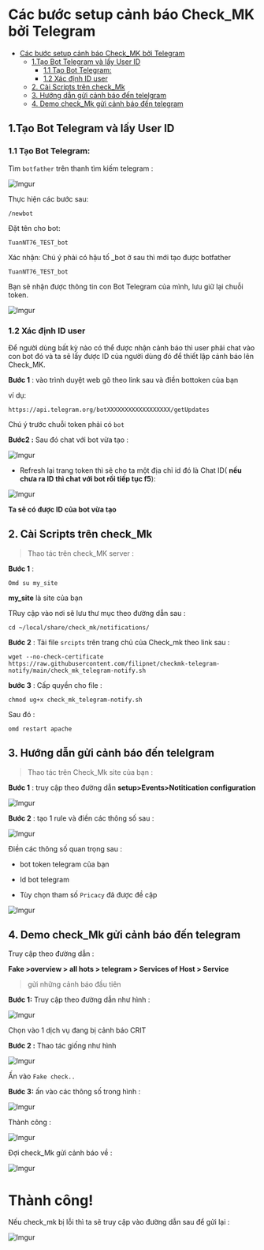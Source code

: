 # Các bước setup cảnh báo Check_MK bởi Telegram

- [Các bước setup cảnh báo Check_MK bởi Telegram](#các-bước-setup-cảnh-báo-check_mk-bởi-telegram)
  - [1.Tạo Bot Telegram và lấy User ID](#1tạo-bot-telegram-và-lấy-user-id)
    - [1.1 Tạo Bot Telegram:](#11-tạo-bot-telegram)
    - [1.2 Xác định ID user](#12-xác-định-id-user)
  - [2. Cài Scripts trên check_Mk](#2-cài-scripts-trên-check_mk)
  - [3. Hướng dẫn gửi cảnh báo đến telelgram](#3-hướng-dẫn-gửi-cảnh-báo-đến-telelgram)
  - [4. Demo check_Mk gửi cảnh báo đến telegram](#4-demo-check_mk-gửi-cảnh-báo-đến-telegram)



## 1.Tạo Bot Telegram và lấy User ID

### 1.1 Tạo Bot Telegram:

Tìm `botfather` trên thanh tìm kiếm telegram :

![Imgur](https://i.imgur.com/wYgDDm1.png)

Thực hiện các bước sau:

`/newbot`

Đặt tên cho bot:

`TuanNT76_TEST_bot`

Xác nhận: Chú ý phải có hậu tố _bot ở sau thì mới tạo được botfather

`TuanNT76_TEST_bot`

Bạn sẽ nhận được thông tin con Bot Telegram của mình, lưu giữ lại chuỗi token.

![Imgur](https://i.imgur.com/x8M5uBi.png)

### 1.2 Xác định ID user 

Để người dùng bất kỳ nào có thể được nhận cảnh báo thì user phải chat vào con bot đó và ta sẽ lấy được ID của người dùng đó để thiết lập cảnh báo lên Check_MK.



**Bước 1** : vào trình duyệt web gõ theo link sau và điền bottoken của bạn 

ví dụ: 

```
https://api.telegram.org/botXXXXXXXXXXXXXXXXXX/getUpdates
```


Chú ý trước chuỗi token phải có `bot`

**Bước2 :** Sau đó chat với bot vừa tạo  :

 ![Imgur](https://i.imgur.com/qjMva5U.png )


- Refresh lại trang token thì sẽ cho ta một địa chỉ id đó là Chat ID( **nếu chưa ra ID thì chat với bot rồi tiếp tục f5**):

![Imgur](https://i.imgur.com/JdQQLRT.png)


**Ta sẽ có được ID của bot vừa tạo**

## 2. Cài Scripts trên check_Mk 

> Thao tác trên  check_MK server :

**Bước 1** :

```
Omd su my_site
```

**my_site** là site của bạn 

TRuy cập vào nơi sẽ lưu thư mục theo đường dẫn sau :

```
cd ~/local/share/check_mk/notifications/
```

**Bước 2** : Tải file ``srcipts`` trên trang chủ của Check_mk theo link sau :

```
wget --no-check-certificate https://raw.githubusercontent.com/filipnet/checkmk-telegram-notify/main/check_mk_telegram-notify.sh
```


**bước 3** : Cấp quyền cho file :

```
chmod ug+x check_mk_telegram-notify.sh
```
Sau đó :

```
omd restart apache
```


## 3. Hướng dẫn gửi cảnh báo đến telelgram

>Thao tác trên Check_Mk site của bạn :

**Bước 1** : truy cập theo đường dẫn **setup>Events>Notitication configuration**

![Imgur](https://i.imgur.com/DVsHZWk.png)

**Bước 2** : tạo 1 rule và điền các thông số sau  :

![Imgur](https://i.imgur.com/6A4rkAU.png)

Điền các thông số quan trọng sau :


- bot token telegram của bạn 

- Id bot telegram

- Tùy chọn tham số ``Pricacy`` đã được đề cập

![Imgur](https://i.imgur.com/RybUH0y.png)

## 4. Demo check_Mk gửi cảnh báo đến telegram 

Truy cập theo đường dẫn :

**Fake >overview > all hots > telegram > Services of Host > Service**

> gửi những cảnh báo đầu tiên 

**Bước 1:** Truy cập theo đường dẫn như hình :

![Imgur](https://i.imgur.com/5EXCBaN.png)

Chọn vào 1 dịch vụ đang bị cảnh báo CRIT

**Bước 2 :** Thao tác giống như hình 

![Imgur](https://i.imgur.com/UWJa03Z.png)

Ấn vào ``Fake check..``


**Bước 3:** ấn vào các thông số trong hình :


![Imgur](https://i.imgur.com/3oxZetk.png)

Thành công :

![Imgur](https://i.imgur.com/AHF8zrG.png)


Đợi check_Mk gửi cảnh báo về :


![Imgur](https://i.imgur.com/AVV7PN0.png)


**<h1>Thành công!</h1>**


Nếu check_mk bị lỗi thì ta sẽ truy cập vào đường dẫn sau để gửi lại :

![Imgur](https://i.imgur.com/fRSelxB.png)


